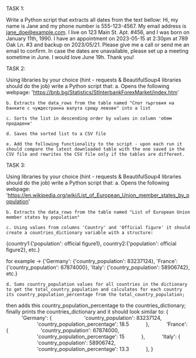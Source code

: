 TASK 1:

Write a Python script that extracts all dates from the text bellow: 
Hi, 
my name is Jane and my phone number is 555-123-4567. 
My email address is jane_doe@example.com. 
I live on 123 Main St. Apt. #456, and I was born on January 11th, 1990. I have an appointment on 2023-05-15 at 2:30pm at 789 Oak Ln. #3 and backup on 2023/05/21. 
Please give me a call or send me an email to confirm. In case the dates are unavailable, please set up a meeting sometime in June. I would love June 19h.
Thank you!




TASK 2:

Using libraries by your choice (hint - requests & BeautifulSoup4 libraries should do the job) write a Python script that:
    a. Opens the following webpage: 'https://bnb.bg/Statistics/StInterbankForexMarket/index.htm'

    b. Extracts the data_rows from the table named "Спот търговия на банките с чуждестранна валута срещу левове" into a list

    c. Sorts the list in descending order by values in column 'обем продадени'

    d. Saves the sorted list to a CSV file 

    e. Add the following functionality to the script - upon each run it should compare the latest downloaded table with the one saved in the CSV file and rewrites the CSV file only if the tables are different.



TASK 3:

Using libraries by your choice (hint - requests & BeautifulSoup4 libraries should do the job) write a Python script that:
    a. Opens the following webpage: 'https://en.wikipedia.org/wiki/List_of_European_Union_member_states_by_population'

    b. Extracts the data_rows from the table named "List of European Union member states by population" 

    c. Using values from columns 'Country' and 'Official figure' it should create a countries_dictionary variable with a structure:
{country1:{'population': official figure1}, country2:{'population': official figure2}, etc.} 

for example -> {'Germany': {'country_population': 83237124}, 'France': {'country_population': 67874000},
 'Italy': {'country_population': 58906742}, etc.} 

    d. Sums country_population values for all countries in the dictionary to get the total_country_population and calculates for each country its country_population_percentage from the total_country_population;
then adds this country_population_percentage to the countries_dictionary; 
finally prints the countries_dictionary and it should look similar to:
{
      'Germany': {
            'country_population': 83237124,
            'country_population_percentage': 18.5
      },
      'France': {
            'country_population': 67874000,
            'country_population_percentage': 15
      },
      'Italy': {
            'country_population': 58906742,
            'country_population_percentage': 13.3
      }, 
}
